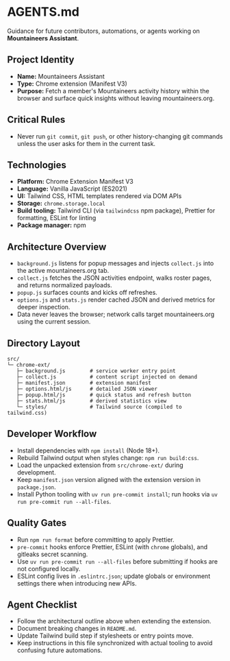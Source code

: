# AGENTS.md

Guidance for future contributors, automations, or agents working on **Mountaineers Assistant**.

## Project Identity

- **Name:** Mountaineers Assistant
- **Type:** Chrome extension (Manifest V3)
- **Purpose:** Fetch a member's Mountaineers activity history within the browser and surface quick insights without leaving mountaineers.org.

## Critical Rules

- Never run `git commit`, `git push`, or other history-changing git commands unless the user asks for them in the current task.

## Technologies

- **Platform:** Chrome Extension Manifest V3
- **Language:** Vanilla JavaScript (ES2021)
- **UI:** Tailwind CSS, HTML templates rendered via DOM APIs
- **Storage:** `chrome.storage.local`
- **Build tooling:** Tailwind CLI (via `tailwindcss` npm package), Prettier for formatting, ESLint for linting
- **Package manager:** npm

## Architecture Overview

- `background.js` listens for popup messages and injects `collect.js` into the active mountaineers.org tab.
- `collect.js` fetches the JSON activities endpoint, walks roster pages, and returns normalized payloads.
- `popup.js` surfaces counts and kicks off refreshes.
- `options.js` and `stats.js` render cached JSON and derived metrics for deeper inspection.
- Data never leaves the browser; network calls target mountaineers.org using the current session.

## Directory Layout

```
src/
└─ chrome-ext/
   ├─ background.js        # service worker entry point
   ├─ collect.js           # content script injected on demand
   ├─ manifest.json        # extension manifest
   ├─ options.html/js      # detailed JSON viewer
   ├─ popup.html/js        # quick status and refresh button
   ├─ stats.html/js        # derived statistics view
   └─ styles/              # Tailwind source (compiled to tailwind.css)
```

## Developer Workflow

- Install dependencies with `npm install` (Node 18+).
- Rebuild Tailwind output when styles change: `npm run build:css`.
- Load the unpacked extension from `src/chrome-ext/` during development.
- Keep `manifest.json` version aligned with the extension version in `package.json`.
- Install Python tooling with `uv run pre-commit install`; run hooks via `uv run pre-commit run --all-files`.

## Quality Gates

- Run `npm run format` before committing to apply Prettier.
- `pre-commit` hooks enforce Prettier, ESLint (with `chrome` globals), and gitleaks secret scanning.
- Use `uv run pre-commit run --all-files` before submitting if hooks are not configured locally.
- ESLint config lives in `.eslintrc.json`; update globals or environment settings there when introducing new APIs.

## Agent Checklist

- Follow the architectural outline above when extending the extension.
- Document breaking changes in `README.md`.
- Update Tailwind build step if stylesheets or entry points move.
- Keep instructions in this file synchronized with actual tooling to avoid confusing future automations.
